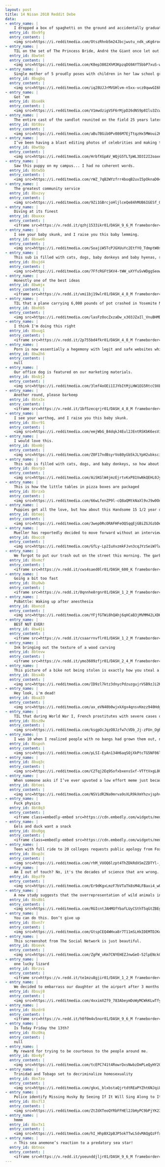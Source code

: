 ```yaml
---
layout: post
title: 14 Nisan 2018 Reddit Debe
data:
- entry_name: |
    I dropped a box of spaghetti on the ground and accidentally graduated from Art School.
  entry_id: 8bv9fg
  entry_content: |
    <img src=https://i.redditmedia.com/OtszRhnb5m24Jbcjwutu_ndk_uKg6rochbaP_ReJWNY.jpg?s=8f1c50503cd3375e14ada7d7a9a1272d frameborder=0>
- entry_name: |
    TIL on the set of The Princess Bride, André the Giant once let out a 16 second fart and brought production to a standstill. Nobody said anything except director Rob Reiner, who said Are you OK, André? to which André replied, I am now boss.
  entry_id: 8bwtmt
  entry_content: |
    <img src=https://i.redditmedia.com/K8ep3802XhM3KpzqDG9AYT5bbP7xuS-wEI1WWNw-LD0.jpg?s=b58f3df746e7926b644f25bbb38b4a61 frameborder=0>
- entry_name: |
    Single mother of 5 proudly poses with children in her law school graduation photo
  entry_id: 8bugbq
  entry_content: |
    <img src=https://i.redditmedia.com/iq28UJJrMVGHlvm-n5xx-vcz0qwwGI6kvjrEAqo5iAo.jpg?s=33ecfbfd61a1ee29b50bdf16c976145e frameborder=0>
- entry_name: |
    Got ‘em
  entry_id: 8bse8k
  entry_content: |
    <img src=https://i.redditmedia.com/V1mwdzigVSF6rMjpD26dNS9p8Ilu3ZcwGjdciMVAAf4.jpg?s=e80219e8b59a4564d809430f423b1d00 frameborder=0>
- entry_name: |
    The entire cast of the sandlot reunited on the field 25 years later.
  entry_id: 8bt8sv
  entry_content: |
    <img src=https://i.redditmedia.com/aBu7BGib0Pv086M7EjTtqzHx5MWoui2HS1wKP-Cywe4.jpg?s=f61b04c32cc97f940862c12d626a9a1b frameborder=0>
- entry_name: |
    I’ve been having a blast editing photos of celebrities and making them buff. I give you Barack swolebama.
  entry_id: 8bwtbp
  entry_content: |
    <img src=https://i.redditmedia.com/HrbfXGpAV_WQjG5TLTpWL3D3I2I2oaxeQt9nmzKDTNs.jpg?s=0d189ba8edb6765e8be952f943ba723d frameborder=0>
- entry_name: |
    Saw this puppy on my campus... I had no coherent words.
  entry_id: 8btw5b
  entry_content: |
    <img src=https://i.redditmedia.com/rWZ_7qB2WYzfrr4boqB2uvI5pOknaD04J0NLTkPLuxQ.jpg?s=5ad08796d5e82878606a0c125b50a7ad frameborder=0>
- entry_name: |
    The greatest community service
  entry_id: 8bvzvy
  entry_content: |
    <img src=https://i.redditmedia.com/9Zi1GBrcjoHljlceQe84hMUB6IGESf_QmNe6Mth1P98.jpg?s=d82ec483672d259190dc2d7eadb8cdad frameborder=0>
- entry_name: |
    Diving at its finest
  entry_id: 8buxxx
  entry_content: |
    <iframe src=https://v.redd.it/qzhj1533ikr01/DASH_9_6_M frameborder=0></iframe>
- entry_name: |
    I see your baby skunk, and I raise you this baby lemming.
  entry_id: 8bxwe6
  entry_content: |
    <img src=https://i.redditmedia.com/SoajiW5TcPJGXUuYc2EtfYO_TdmptW0s02BrjjqeeXY.jpg?s=e35def611f5776c252fc0aea4ea07b31 frameborder=0>
- entry_name: |
    This sub is filled with cats, dogs, baby donkeys and baby hyenas, so how about we mix it up even more with this baby warthog!
  entry_id: 8bujd4
  entry_content: |
    <img src=https://i.redditmedia.com/7FfcRGFtSKV4-tWW_uXYfuSvWDggSeow56jeC0U5u0U.jpg?s=2b93cbf9d37bf23fdaba6dab791b3dd5 frameborder=0>
- entry_name: |
    Honestly one of the best ideas
  entry_id: 8bwmjx
  entry_content: |
    <iframe src=https://v.redd.it/vmi1bj19wlr01/DASH_4_8_M frameborder=0></iframe>
- entry_name: |
    TIL that a plane carrying 6,000 pounds of pot crashed in Yosemite National Park. Climbers in Yosemite Valley heard news of the crash and sparked a miniature gold rush with up to 20 people searching the frozen crash site. Much of the weed was salvaged, smoked, or sold before park rangers caught on.
  entry_id: 8bvhb5
  entry_content: |
    <img src=https://i.redditmedia.com/lasFzOocZxzaDw_x3O3JZaIl_VnuBHMDU7SQlLx9Nl8.jpg?s=d8d3ac367d21a84ef5fcb72318e42639 frameborder=0>
- entry_name: |
    I think I'm doing this right
  entry_id: 8buug1
  entry_content: |
    <iframe src=https://v.redd.it/2p755bd4fkr01/DASH_4_8_M frameborder=0></iframe>
- entry_name: |
    Porn is now essentially a hegemony with legit and safe websites while recipes and artsy craftsy content is full of crazy pop-up traps and high-volume auto-playing ads.
  entry_id: 8bw2h6
  entry_content: |
    null
- entry_name: |
    Our office dog is featured on our marketing materials.
  entry_id: 8bsbj2
  entry_content: |
    <img src=https://i.redditmedia.com/3lmf4oOEi1IJYbItMjLHW1EG5RtcC9XE1FJEmot4SDQ.png?s=8363c90ca5779448cfd50186f06ec9c8 frameborder=0>
- entry_name: |
    Another round, please barkeep
  entry_id: 8btx3x
  entry_content: |
    <iframe src=https://v.redd.it/1bf5zecqrjr01/DASH_4_8_M frameborder=0></iframe>
- entry_name: |
    I see your warthog, and I raise you this baby skunk.
  entry_id: 8bvr91
  entry_content: |
    <img src=https://i.redditmedia.com/emjWbG_B4dqkJ4Eul2JEntRSKbK6esVijL0eO2c1k5E.jpg?s=7d1af0a35aa57d8236352608a828921b frameborder=0>
- entry_name: |
    I would love this.
  entry_id: 8bxmbj
  entry_content: |
    <img src=https://i.redditmedia.com/Z0F17ndBsyrVo80yGb5kJLYpH2ubkscia2sQDWykizc.jpg?s=c058e32468e1ed58f3ae9057f8bfa83f frameborder=0>
- entry_name: |
    This sub is filled with cats, dogs, and baby donkeys, so how about we mix it up even more with this baby hyena!
  entry_id: 8bsrp3
  entry_content: |
    <img src=https://i.redditmedia.com/AiSKGlW4jmzEjrtvKxP81VwNkQEHL0Jy1S-gahxmg_E.png?s=43bcff90bc20f35a60bed466f1ac2f0e frameborder=0>
- entry_name: |
    This is how the little tables in pizza boxes are packaged
  entry_id: 8brzxb
  entry_content: |
    <img src=https://i.redditmedia.com/66wLfenZP9l-cQ8aQMtkNaXl9vJ9w0OnCsQhdGW5X30.jpg?s=c9d353c88bc6f56e28fc021b9f3d3b86 frameborder=0>
- entry_name: |
    Puppies get all the love, but how about this Handsome 15 1/2 year old?
  entry_id: 8bteoj
  entry_content: |
    <img src=https://i.redditmedia.com/3wep0RcORAFHFeOQSqqEjGBiZGJGzbDeXhT2VFJ8-lI.jpg?s=86de5eec3b68bd35ade6504016d088ac frameborder=0>
- entry_name: |
    Mueller has reportedly decided to move forward without an interview with Trump
  entry_id: 8bucc8
  entry_content: |
    <img src=https://i.redditmedia.com/GfLy-Lp2IuXvzmkFJvn3cqJYzSeiW7lwyDCouuf-Meg.jpg?s=50772845d5440e81a6502640f54da663 frameborder=0>
- entry_name: |
    We forgot to put our trash out on the street this morning. The garbage truck driver actually came up and grabbed them for us! Not all heros wear capes......
  entry_id: 8bvmcf
  entry_content: |
    <iframe src=https://v.redd.it/cws4saed0lr01/DASH_600_K frameborder=0></iframe>
- entry_name: |
    Going a bit too fast
  entry_id: 8by0wb
  entry_content: |
    <iframe src=https://v.redd.it/0qnnhe8rgnr01/DASH_1_2_M frameborder=0></iframe>
- entry_name: |
    PsBattle: Waking up after anesthesia
  entry_id: 8bvncd
  entry_content: |
    <img src=https://i.redditmedia.com/YFjfGTWi8hQAhj6qHCaB3jMVMM42LXDHC-7ORzV7cDQ.jpg?s=53fe245f0e5423d4be53521e555583de frameborder=0>
- entry_name: |
    BEST NUT EVER!
  entry_id: 8bw4ji
  entry_content: |
    <iframe src=https://v.redd.it/csaarrnvflr01/DASH_1_2_M frameborder=0></iframe>
- entry_name: |
    Ink bringing out the texture of a wood carving
  entry_id: 8btevw
  entry_content: |
    <iframe src=https://v.redd.it/ymo3609zfjr01/DASH_2_4_M frameborder=0></iframe>
- entry_name: |
    This picture of a bike not being stolen is exactly how you steal a bike with this kind of lock on it
  entry_id: 8bsx4b
  entry_content: |
    <img src=https://i.redditmedia.com/ID9zl7ktz3dnycPdzuzgujrVSB9zJi2KvQsggE6gi5E.jpg?s=b13ab9e33b3348e734a0e14013233a9c frameborder=0>
- entry_name: |
    Hey look, i'm dead!
  entry_id: 8bua33
  entry_content: |
    <img src=https://i.redditmedia.com/ax_eVN40b0wjxkXgx4qnsvKmzz940HdgOdMqYBrmlQc.gif?fm=jpg&s=b7daf14d2e5bcbf3843ca64ace4e8967 frameborder=0>
- entry_name: |
    TIL that during World War I, French prostitutes with severe cases of syphilis charged higher rates than uninfected prostitutes, because soldiers infected with syphilis were removed from the front line
  entry_id: 8bsz0w
  entry_content: |
    <img src=https://i.redditmedia.com/ksgpOcJqzO8Jzfw7cVDb_Jj-zFUn_OgPAgk824MQNz8.jpg?s=d9e8dd9e89d832ce93e10404605a5a06 frameborder=0>
- entry_name: |
    I was 10 when I realized people with no bangs had grown them out, not cut them off.
  entry_id: 8bspoh
  entry_content: |
    <img src=https://i.redditmedia.com/pLSI-EyAn134H6aqSOjXkPtcTG5NF06lwGNC4tMkKks.jpg?s=00878a8f23d4f9bee949a951971da7ed frameborder=0>
- entry_name: |
  entry_id: 8buq3c
  entry_content: |
    <img src=https://i.redditmedia.com/C2Tqj2Eq9SofxbxensSxf-VTftVxgL8Ggofqmwr1mOY.jpg?s=f173cda1800e0a306c25378a443d3345 frameborder=0>
- entry_name: |
    When someone asks if I’ve ever upvoted a low effort meme just because it’s from the Prequels
  entry_id: 8bteei
  entry_content: |
    <img src=https://i.redditmedia.com/NSVidR2Na9mrva9sXLR9kXmYhzvjsphvWFH6tvSTgu8.jpg?s=e234ead7c330b26c1346fa6e3eb8e45c frameborder=0>
- entry_name: |
    Fuck physics
  entry_id: 8bt8q3
  entry_content: |
    <iframe class=embedly-embed src=https://cdn.embedly.com/widgets/media.html?src=https%3A%2F%2Fgfycat.com%2Fifr%2FLinedConcreteAcaciarat&url=https%3A%2F%2Fgfycat.com%2FLinedConcreteAcaciarat&image=https%3A%2F%2Fthumbs.gfycat.com%2FLinedConcreteAcaciarat-size_restricted.gif&key=2aa3c4d5f3de4f5b9120b660ad850dc9&type=text%2Fhtml&schema=gfycat width=600 height=338 scrolling=no frameborder=0 allowfullscreen></iframe>
- entry_name: |
    Eels and duck want a snack
  entry_id: 8bu0gq
  entry_content: |
    <iframe class=embedly-embed src=https://cdn.embedly.com/widgets/media.html?src=https%3A%2F%2Fgfycat.com%2Fifr%2FCompassionateFlawlessBufflehead&url=https%3A%2F%2Fgfycat.com%2FCompassionateFlawlessBufflehead&image=https%3A%2F%2Fthumbs.gfycat.com%2FCompassionateFlawlessBufflehead-size_restricted.gif&key=2aa3c4d5f3de4f5b9120b660ad850dc9&type=text%2Fhtml&schema=gfycat width=600 height=1067 scrolling=no frameborder=0 allowfullscreen></iframe>
- entry_name: |
    Teen with full ride to 20 colleges requests public apology from Fox affiliate in order to air interview
  entry_id: 8bup3c
  entry_content: |
    <img src=https://i.redditmedia.com/rhM_VUOQ6lzpt4ThZDkRdXSmZZDTYl-_Hr5zXnZbK20.jpg?s=6d5c18077b7736714e4a4d8b769cc516 frameborder=0>
- entry_name: |
    Am I out of touch? No, it's the decades of science that are wrong.
  entry_id: 8byzf9
  entry_content: |
    <img src=https://i.redditmedia.com/Er9dKgxLmzF7bVTaTk8sM4LFBaxi4_wQymPvA2RVE6A.png?s=9e97c8dc3173d51f8f738322c7c32ca3 frameborder=0>
- entry_name: |
    A new study suggests that the overrepresentation of wild animals in our everyday lives (toys, films, ads) makes us forget that they are on the verge of extinction. Researchers believe companies should pay 'image rights' to help conservation efforts
  entry_id: 8bs8b1
  entry_content: |
    <img src=https://i.redditmedia.com/RGIcntJAHMOfYbafLUyCSthT5qGtZBEgOnQX8N8ClYY.jpg?s=a2f5280d6f72cc6f440853b2ac4e9534 frameborder=0>
- entry_name: |
    You can do this. Don’t give up
  entry_id: 8bvn7r
  entry_content: |
    <img src=https://i.redditmedia.com/GtspCEQ4WHxa8r7T11mSLHkIDEMTDJKuXQUMif2whIA.jpg?s=a53c9c5a243aeb478e2e56a814f2cdd9 frameborder=0>
- entry_name: |
    This screenshot from The Social Network is just beautiful.
  entry_id: 8bsevk
  entry_content: |
    <img src=https://i.redditmedia.com/ZgFW_vKm7CNYEHEZJnwGeO-52lpENckGjIu_RakrjAQ.jpg?s=d38e27fd6a92b6914e9a92d9509626e3 frameborder=0>
- entry_name: |
    one lucky lizard
  entry_id: 8brzvi
  entry_content: |
    <iframe src=https://v.redd.it/te1mzu8gjir01/DASH_1_2_M frameborder=0></iframe>
- entry_name: |
    We decided to embarrass our daughter at the airport after 3 months away. (we don't normally dress this way)
  entry_id: 8bsuj8
  entry_content: |
    <img src=https://i.redditmedia.com/4xximXZf9_783AbeymDoWyMCWkKLwTfynrSpZRvLRMo.jpg?s=776f26049c8bc55f6673043a2f69abcb frameborder=0>
- entry_name: |
  entry_id: 8bzdr8
  entry_content: |
    <iframe src=https://v.redd.it/h0f0m4v5nor01/DASH_9_6_M frameborder=0></iframe>
- entry_name: |
    Is Today Friday the 13th?
  entry_id: 8bz0kq
  entry_content: |
    null
- entry_name: |
    My reward for trying to be courteous to the people around me.
  entry_id: 8bv4yf
  entry_content: |
    <img src=https://i.redditmedia.com/tcEPC741t4RowrDxsNwbzDmPLeQyHY20Fe64loF4edQ.jpg?s=aa20f766825deb2d20631f69779c6b0c frameborder=0>
- entry_name: |
    Trinidad and Tobago set to decriminalize homosexuality
  entry_id: 8bx7zo
  entry_content: |
    <img src=https://i.redditmedia.com/gkxL_blxbstaQjrtdtREaPYZht6NJqiUYOtetpGcsh8.jpg?s=a63000381cbd3ffdbdd6d92c3d7e201b frameborder=0>
- entry_name: |
    Police identify Missing Husky By Seeing If It Will Sing Along to Its Favorite Tune
  entry_id: 8bs7l3
  entry_content: |
    <img src=https://i.redditmedia.com/ZtZdXTeoQYRbFFHEl2JbHyPC9bPjYK23GP4Kwq1RHq8.jpg?s=348a337c7fa121613b6b480512b0182e frameborder=0>
- entry_name: |
    hmmm
  entry_id: 8bv7x1
  entry_content: |
    <img src=https://i.redditmedia.com/hI_HhpBX2pBJP5okTTwLSdvMAQgQzFfxaU2h9JQjdCE.png?s=1e99031611b4b652901366ca9d8c03d1 frameborder=0>
- entry_name: |
    🔥 This sea anemone’s reaction to a predatory sea star!
  entry_id: 8btnox
  entry_content: |
    <iframe src=https://v.redd.it/yoeunddjljr01/DASH_9_6_M frameborder=0></iframe>
---
```

